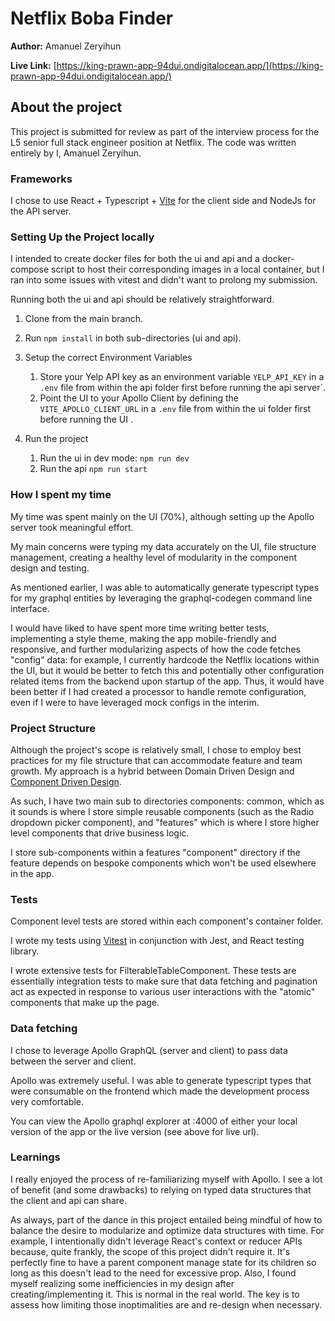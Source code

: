 # Netflix Boba Finder

**Author:** Amanuel Zeryihun

**Live Link:** [https://king-prawn-app-94dui.ondigitalocean.app/](https://king-prawn-app-94dui.ondigitalocean.app/)

## About the project

This project is submitted for review as part of the interview process for the L5 senior full stack engineer position at Netflix. The code was written entirely by I, Amanuel Zeryihun.

### Frameworks

I chose to use React + Typescript + [Vite](https://vitejs.dev/) for the client side and NodeJs for the API server.

### Setting Up the Project locally

I intended to create docker files for both the ui and api and a docker-compose script to host their corresponding images in a local container, but I ran into some issues with vitest and didn't want to prolong my submission.

Running both the ui and api should be relatively straightforward. 

1. Clone from the main branch.

2. Run `npm install` in both sub-directories (ui and api).

3. Setup the correct Environment Variables
   1. Store your Yelp API key as an environment variable `YELP_API_KEY` in a `.env` file from within the api folder first before running the api server`.
   2. Point the UI to your Apollo Client by defining the `VITE_APOLLO_CLIENT_URL` in a `.env` file from within the ui folder first before running the UI .

4. Run the project
   1. Run the ui in dev mode: `npm run dev`
   2. Run the api `npm run start`
      

### How I spent my time

My time was spent mainly on the UI (70%), although setting up the Apollo server took meaningful effort.

My main concerns were typing my data accurately on the UI, file structure management, creating a healthy level of modularity in the component design and testing.

As mentioned earlier, I was able to automatically generate typescript types for my graphql entities by leveraging the graphql-codegen command line interface.

I would have liked to have spent more time writing better tests, implementing a style theme, making the app mobile-friendly and responsive, and further modularizing aspects of how the code fetches "config" data: for example, I currently hardcode the Netflix locations within the UI, but it would be better to fetch this and potentially other configuration related items from the backend upon startup of the app. Thus, it would have been better if I had created a processor to handle remote configuration, even if I were to have leveraged mock configs in the interim.

### Project Structure

Although the project's scope is relatively small, I chose to employ best practices for my file structure that can accommodate feature and team growth. My approach is a hybrid between Domain Driven Design and [Component Driven Design](https://www.componentdriven.org/).

As such, I have two main sub to directories components: common, which as it sounds is where I store simple reusable components (such as the Radio dropdown picker component), and "features" which is where I store higher level components that drive business logic.

I store sub-components within a features "component" directory if the feature depends on bespoke components which won't be used elsewhere in the app.

### Tests

Component level tests are stored within each component's container folder.

I wrote my tests using [Vitest](https://vitest.dev/) in conjunction with Jest, and React testing library.

I wrote extensive tests for FilterableTableComponent. These tests are essentially integration tests to make sure that data fetching and pagination act as expected in response to various user interactions with the "atomic" components that make up the page.

### Data fetching

I chose to leverage Apollo GraphQL (server and client) to pass data between the server and client.

Apollo was extremely useful. I was able to generate typescript types that were consumable on the frontend which made the development process very comfortable.

You can view the Apollo graphql explorer at :4000 of either your local version of the app or the live version (see above for live url).

### Learnings

I really enjoyed the process of re-familiarizing myself with Apollo. I see a lot of benefit (and some drawbacks) to relying on typed data structures that the client and api can share.

As always, part of the dance in this project entailed being mindful of how to balance the desire to modularize and optimize data structures with time. For example, I intentionally didn't leverage React's context or reducer APIs because, quite frankly, the scope of this project didn't require it. It's perfectly fine to have a parent component manage state for its children so long as this doesn't lead to the need for excessive prop. Also, I found myself realizing some inefficiencies in my design after creating/implementing it. This is normal in the real world. The key is to assess how limiting those inoptimalities are and re-design when necessary.
